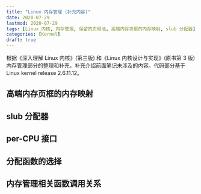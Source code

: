 ```yaml
---
title: "Linux 内存管理 (补充内容)"
date: 2020-07-29
lastmod: 2020-07-29
tags: [Linux 内核, 内存管理, 保留的页框池, 高端内存页框的内存映射, slub 分配器]
categories: [Kernel]
draft: true
---
```


根据《深入理解 Linux 内核》(第三版) 和《Linux 内核设计与实现》(原书第 3 版) 内存管理部分的整理和补充，补充介绍前面笔记未涉及的内容。代码部分基于 Linux kernel release 2.6.11.12。

<!--more-->

## 高端内存页框的内存映射

## slub 分配器

## per-CPU 接口

## 分配函数的选择

## 内存管理相关函数调用关系
